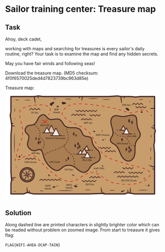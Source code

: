 Sailor training center: Treasure map
====================================

## Task
Ahoy, deck cadet,

working with maps and searching for treasures is every sailor's daily routine, right? Your task is to examine the map and find any hidden secrets.

May you have fair winds and following seas!

Download the treasure map.
(MD5 checksum: 4f0f6570025ded4d7823739bc963d85e)

Treasure map:
![treasure map](treasure_map.png)

## Solution
Along dashed line are printed characters in slightly brighter color which can be readed without problem on zoomed image. From start to treasure it gives flag:

`FLAG{WIFI-AHEA-DCAP-TAIN}`